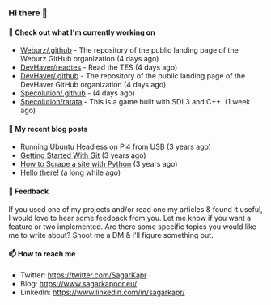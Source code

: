 ### Hi there 👋

#### 👷 Check out what I'm currently working on

- [Weburz/.github](https://github.com/Weburz/.github) - The repository of the public landing page of the Weburz GitHub organization (4 days ago)
- [DevHaver/readtes](https://github.com/DevHaver/readtes) - Read the TES (4 days ago)
- [DevHaver/.github](https://github.com/DevHaver/.github) - The repository of the public landing page of the DevHaver GitHub organization (4 days ago)
- [Specolution/.github](https://github.com/Specolution/.github) -  (4 days ago)
- [Specolution/ratata](https://github.com/Specolution/ratata) - This is a game built with SDL3 and C&#43;&#43;. (1 week ago)


#### 📜 My recent blog posts

- [Running Ubuntu Headless on Pi4 from USB](https://www.sagarkapoor.eu/raspberry-pi4-headless-ubuntu-from-usb/) (3 years ago)
- [Getting Started With Git](https://www.sagarkapoor.eu/getting-started-with-git/) (3 years ago)
- [How to Scrape a site with Python](https://www.sagarkapoor.eu/how-to-scrape-with-python/) (3 years ago)
- [Hello there!](https://www.sagarkapoor.eu/about/) (a long while ago)


#### 💬 Feedback

If you used one of my projects and/or read one my articles & found it useful, I would love to hear some feedback from you. Let me know if you want a feature or two implemented. Are there some specific topics you would like me to write about? Shoot me a DM & I'll figure something out.

#### 📫 How to reach me

- Twitter: https://twitter.com/SagarKapr
- Blog: https://www.sagarkapoor.eu/
- LinkedIn: https://www.linkedin.com/in/sagarkapr/